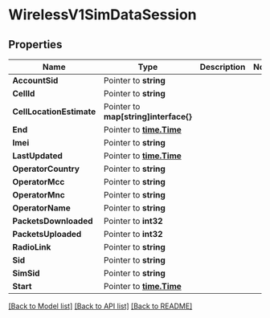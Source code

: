 # WirelessV1SimDataSession

## Properties

Name | Type | Description | Notes
------------ | ------------- | ------------- | -------------
**AccountSid** | Pointer to **string** |  |
**CellId** | Pointer to **string** |  |
**CellLocationEstimate** | Pointer to **map[string]interface{}** |  |
**End** | Pointer to [**time.Time**](time.Time.md) |  |
**Imei** | Pointer to **string** |  |
**LastUpdated** | Pointer to [**time.Time**](time.Time.md) |  |
**OperatorCountry** | Pointer to **string** |  |
**OperatorMcc** | Pointer to **string** |  |
**OperatorMnc** | Pointer to **string** |  |
**OperatorName** | Pointer to **string** |  |
**PacketsDownloaded** | Pointer to **int32** |  |
**PacketsUploaded** | Pointer to **int32** |  |
**RadioLink** | Pointer to **string** |  |
**Sid** | Pointer to **string** |  |
**SimSid** | Pointer to **string** |  |
**Start** | Pointer to [**time.Time**](time.Time.md) |  |

[[Back to Model list]](../README.md#documentation-for-models) [[Back to API list]](../README.md#documentation-for-api-endpoints) [[Back to README]](../README.md)


